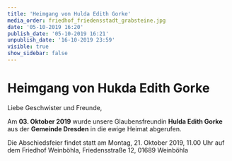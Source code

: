 ```yaml
---
title: 'Heimgang von Hulda Edith Gorke'
media_order: friedhof_friedensstadt_grabsteine.jpg
date: '05-10-2019 16:20'
publish_date: '05-10-2019 16:21'
unpublish_date: '16-10-2019 23:59'
visible: true
show_sidebar: false
---
```


# Heimgang von Hukda Edith Gorke

Liebe Geschwister und Freunde,

Am **03. Oktober 2019** wurde unsere Glaubensfreundin **Hulda Edith Gorke** aus der **Gemeinde Dresden** in die ewige Heimat abgerufen.

Die Abschiedsfeier findet statt am Montag, 21. Oktober 2019, 11.00 Uhr auf dem Friedhof Weinböhla, Friedensstraße 12, 01689 Weinböhla